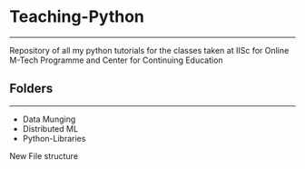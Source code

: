 # Teaching-Python
---

Repository of all my python tutorials for the classes taken at IISc for Online M-Tech Programme and Center for Continuing Education 

## Folders
---

* Data Munging
* Distributed ML
* Python-Libraries

New File structure

